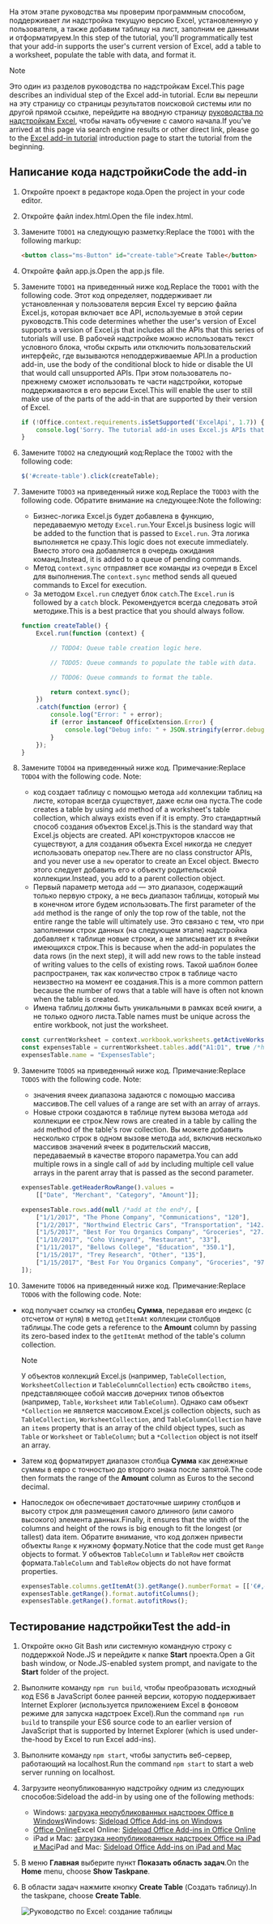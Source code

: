 <span data-ttu-id="e46d8-101">На этом этапе руководства мы проверим программным способом, поддерживает ли надстройка текущую версию Excel, установленную у пользователя, а также добавим таблицу на лист, заполним ее данными и отформатируем.</span><span class="sxs-lookup"><span data-stu-id="e46d8-101">In this step of the tutorial, you'll programmatically test that your add-in supports the user's current version of Excel, add a table to a worksheet, populate the table with data, and format it.</span></span>

> [!NOTE]
> <span data-ttu-id="e46d8-102">Это один из разделов руководства по надстройкам Excel.</span><span class="sxs-lookup"><span data-stu-id="e46d8-102">This page describes an individual step of the Excel add-in tutorial.</span></span> <span data-ttu-id="e46d8-103">Если вы перешли на эту страницу со страницы результатов поисковой системы или по другой прямой ссылке, перейдите на вводную страницу [руководства по надстройкам Excel](../tutorials/excel-tutorial.yml), чтобы начать обучение с самого начала.</span><span class="sxs-lookup"><span data-stu-id="e46d8-103">If you’ve arrived at this page via search engine results or other direct link, please go to the [Excel add-in tutorial](../tutorials/excel-tutorial.yml) introduction page to start the tutorial from the beginning.</span></span>

## <a name="code-the-add-in"></a><span data-ttu-id="e46d8-104">Написание кода надстройки</span><span class="sxs-lookup"><span data-stu-id="e46d8-104">Code the add-in</span></span>

1. <span data-ttu-id="e46d8-105">Откройте проект в редакторе кода.</span><span class="sxs-lookup"><span data-stu-id="e46d8-105">Open the project in your code editor.</span></span>
2. <span data-ttu-id="e46d8-106">Откройте файл index.html.</span><span class="sxs-lookup"><span data-stu-id="e46d8-106">Open the file index.html.</span></span>
3. <span data-ttu-id="e46d8-107">Замените `TODO1` на следующую разметку:</span><span class="sxs-lookup"><span data-stu-id="e46d8-107">Replace the `TODO1` with the following markup:</span></span>

    ```html
    <button class="ms-Button" id="create-table">Create Table</button>
    ```

4. <span data-ttu-id="e46d8-108">Откройте файл app.js.</span><span class="sxs-lookup"><span data-stu-id="e46d8-108">Open the app.js file.</span></span>
5. <span data-ttu-id="e46d8-109">Замените `TODO1` на приведенный ниже код.</span><span class="sxs-lookup"><span data-stu-id="e46d8-109">Replace the `TODO1` with the following code.</span></span> <span data-ttu-id="e46d8-110">Этот код определяет, поддерживает ли установленная у пользователя версия Excel ту версию файла Excel.js, которая включает все API, используемые в этой серии руководств.</span><span class="sxs-lookup"><span data-stu-id="e46d8-110">This code determines whether the user's version of Excel supports a version of Excel.js that includes all the APIs that this series of tutorials will use.</span></span> <span data-ttu-id="e46d8-111">В рабочей надстройке можно использовать текст условного блока, чтобы скрыть или отключить пользовательский интерфейс, где вызываются неподдерживаемые API.</span><span class="sxs-lookup"><span data-stu-id="e46d8-111">In a production add-in, use the body of the conditional block to hide or disable the UI that would call unsupported APIs.</span></span> <span data-ttu-id="e46d8-112">При этом пользователь по-прежнему сможет использовать те части надстройки, которые поддерживаются в его версии Excel.</span><span class="sxs-lookup"><span data-stu-id="e46d8-112">This will enable the user to still make use of the parts of the add-in that are supported by their version of Excel.</span></span>

    ```js
    if (!Office.context.requirements.isSetSupported('ExcelApi', 1.7)) {
        console.log('Sorry. The tutorial add-in uses Excel.js APIs that are not available in your version of Office.');
    }
    ```

6. <span data-ttu-id="e46d8-113">Замените `TODO2` на следующий код:</span><span class="sxs-lookup"><span data-stu-id="e46d8-113">Replace the `TODO2` with the following code:</span></span>

    ```js
    $('#create-table').click(createTable);
    ```

7. <span data-ttu-id="e46d8-114">Замените `TODO3` на приведенный ниже код.</span><span class="sxs-lookup"><span data-stu-id="e46d8-114">Replace the `TODO3` with the following code.</span></span> <span data-ttu-id="e46d8-115">Обратите внимание на следующее:</span><span class="sxs-lookup"><span data-stu-id="e46d8-115">Note the following:</span></span>
   - <span data-ttu-id="e46d8-116">Бизнес-логика Excel.js будет добавлена в функцию, передаваемую методу `Excel.run`.</span><span class="sxs-lookup"><span data-stu-id="e46d8-116">Your Excel.js business logic will be added to the function that is passed to `Excel.run`.</span></span> <span data-ttu-id="e46d8-117">Эта логика выполняется не сразу.</span><span class="sxs-lookup"><span data-stu-id="e46d8-117">This logic does not execute immediately.</span></span> <span data-ttu-id="e46d8-118">Вместо этого она добавляется в очередь ожидания команд.</span><span class="sxs-lookup"><span data-stu-id="e46d8-118">Instead, it is added to a queue of pending commands.</span></span>
   - <span data-ttu-id="e46d8-119">Метод `context.sync` отправляет все команды из очереди в Excel для выполнения.</span><span class="sxs-lookup"><span data-stu-id="e46d8-119">The `context.sync` method sends all queued commands to Excel for execution.</span></span>
   - <span data-ttu-id="e46d8-120">За методом `Excel.run` следует блок `catch`.</span><span class="sxs-lookup"><span data-stu-id="e46d8-120">The `Excel.run` is followed by a `catch` block.</span></span> <span data-ttu-id="e46d8-121">Рекомендуется всегда следовать этой методике.</span><span class="sxs-lookup"><span data-stu-id="e46d8-121">This is a best practice that you should always follow.</span></span> 

    ```js
    function createTable() {
        Excel.run(function (context) {

            // TODO4: Queue table creation logic here.

            // TODO5: Queue commands to populate the table with data.

            // TODO6: Queue commands to format the table.

            return context.sync();
        })
        .catch(function (error) {
            console.log("Error: " + error);
            if (error instanceof OfficeExtension.Error) {
                console.log("Debug info: " + JSON.stringify(error.debugInfo));
            }
        });
    }
    ```

8. <span data-ttu-id="e46d8-p106">Замените `TODO4` на приведенный ниже код. Примечание:</span><span class="sxs-lookup"><span data-stu-id="e46d8-p106">Replace `TODO4` with the following code. Note:</span></span>
   - <span data-ttu-id="e46d8-124">код создает таблицу с помощью метода `add` коллекции таблиц на листе, которая всегда существует, даже если она пуста.</span><span class="sxs-lookup"><span data-stu-id="e46d8-124">The code creates a table by using `add` method of a worksheet's table collection, which always exists even if it is empty.</span></span> <span data-ttu-id="e46d8-125">Это стандартный способ создания объектов Excel.js.</span><span class="sxs-lookup"><span data-stu-id="e46d8-125">This is the standard way that Excel.js objects are created.</span></span> <span data-ttu-id="e46d8-126">API конструкторов классов не существуют, а для создания объекта Excel никогда не следует использовать оператор `new`.</span><span class="sxs-lookup"><span data-stu-id="e46d8-126">There are no class constructor APIs, and you never use a `new` operator to create an Excel object.</span></span> <span data-ttu-id="e46d8-127">Вместо этого следует добавить его к объекту родительской коллекции.</span><span class="sxs-lookup"><span data-stu-id="e46d8-127">Instead, you add to a parent collection object.</span></span>
   - <span data-ttu-id="e46d8-128">Первый параметр метода `add` — это диапазон, содержащий только первую строку, а не весь диапазон таблицы, который мы в конечном итоге будем использовать.</span><span class="sxs-lookup"><span data-stu-id="e46d8-128">The first parameter of the `add` method is the range of only the top row of the table, not the entire range the table will ultimately use.</span></span> <span data-ttu-id="e46d8-129">Это связано с тем, что при заполнении строк данных (на следующем этапе) надстройка добавляет к таблице новые строки, а не записывает их в ячейки имеющихся строк.</span><span class="sxs-lookup"><span data-stu-id="e46d8-129">This is because when the add-in populates the data rows (in the next step), it will add new rows to the table instead of writing values to the cells of existing rows.</span></span> <span data-ttu-id="e46d8-130">Такой шаблон более распространен, так как количество строк в таблице часто неизвестно на момент ее создания.</span><span class="sxs-lookup"><span data-stu-id="e46d8-130">This is a more common pattern because the number of rows that a table will have is often not known when the table is created.</span></span>
   - <span data-ttu-id="e46d8-131">Имена таблиц должны быть уникальными в рамках всей книги, а не только одного листа.</span><span class="sxs-lookup"><span data-stu-id="e46d8-131">Table names must be unique across the entire workbook, not just the worksheet.</span></span>

    ```js
    const currentWorksheet = context.workbook.worksheets.getActiveWorksheet();
    const expensesTable = currentWorksheet.tables.add("A1:D1", true /*hasHeaders*/);
    expensesTable.name = "ExpensesTable";
    ```

9. <span data-ttu-id="e46d8-p109">Замените `TODO5` на приведенный ниже код. Примечание:</span><span class="sxs-lookup"><span data-stu-id="e46d8-p109">Replace `TODO5` with the following code. Note:</span></span>
   - <span data-ttu-id="e46d8-134">значения ячеек диапазона задаются с помощью массива массивов.</span><span class="sxs-lookup"><span data-stu-id="e46d8-134">The cell values of a range are set with an array of arrays.</span></span>
   - <span data-ttu-id="e46d8-135">Новые строки создаются в таблице путем вызова метода `add` коллекции ее строк.</span><span class="sxs-lookup"><span data-stu-id="e46d8-135">New rows are created in a table by calling the `add` method of the table's row collection.</span></span> <span data-ttu-id="e46d8-136">Вы можете добавить несколько строк в одном вызове метода `add`, включив несколько массивов значений ячеек в родительский массив, передаваемый в качестве второго параметра.</span><span class="sxs-lookup"><span data-stu-id="e46d8-136">You can add multiple rows in a single call of `add` by including multiple cell value arrays in the parent array that is passed as the second parameter.</span></span>

    ```js
    expensesTable.getHeaderRowRange().values =
        [["Date", "Merchant", "Category", "Amount"]];

    expensesTable.rows.add(null /*add at the end*/, [
        ["1/1/2017", "The Phone Company", "Communications", "120"],
        ["1/2/2017", "Northwind Electric Cars", "Transportation", "142.33"],
        ["1/5/2017", "Best For You Organics Company", "Groceries", "27.9"],
        ["1/10/2017", "Coho Vineyard", "Restaurant", "33"],
        ["1/11/2017", "Bellows College", "Education", "350.1"],
        ["1/15/2017", "Trey Research", "Other", "135"],
        ["1/15/2017", "Best For You Organics Company", "Groceries", "97.88"]
    ]);
    ```

10. <span data-ttu-id="e46d8-p111">Замените `TODO6` на приведенный ниже код. Примечание:</span><span class="sxs-lookup"><span data-stu-id="e46d8-p111">Replace `TODO6` with the following code. Note:</span></span>
   - <span data-ttu-id="e46d8-139">код получает ссылку на столбец **Сумма**, передавая его индекс (с отсчетом от нуля) в метод `getItemAt` коллекции столбцов таблицы.</span><span class="sxs-lookup"><span data-stu-id="e46d8-139">The code gets a reference to the **Amount** column by passing its zero-based index to the `getItemAt` method of the table's column collection.</span></span>

     > [!NOTE]
     > <span data-ttu-id="e46d8-140">У объектов коллекций Excel.js (например, `TableCollection`, `WorksheetCollection` и `TableColumnCollection`) есть свойство `items`, представляющее собой массив дочерних типов объектов (например, `Table`, `Worksheet` или `TableColumn`). Однако сам объект `*Collection` не является массивом.</span><span class="sxs-lookup"><span data-stu-id="e46d8-140">Excel.js collection objects, such as `TableCollection`, `WorksheetCollection`, and `TableColumnCollection` have an `items` property that is an array of the child object types, such as `Table` or `Worksheet` or `TableColumn`; but a `*Collection` object is not itself an array.</span></span>

   - <span data-ttu-id="e46d8-141">Затем код форматирует диапазон столбца **Сумма** как денежные суммы в евро с точностью до второго знака после запятой.</span><span class="sxs-lookup"><span data-stu-id="e46d8-141">The code then formats the range of the **Amount** column as Euros to the second decimal.</span></span> 
   - <span data-ttu-id="e46d8-142">Напоследок он обеспечивает достаточные ширину столбцов и высоту строк для размещения самого длинного (или самого высокого) элемента данных.</span><span class="sxs-lookup"><span data-stu-id="e46d8-142">Finally, it ensures that the width of the columns and height of the rows is big enough to fit the longest (or tallest) data item.</span></span> <span data-ttu-id="e46d8-143">Обратите внимание, что код должен привести объекты `Range` к нужному формату.</span><span class="sxs-lookup"><span data-stu-id="e46d8-143">Notice that the code must get `Range` objects to format.</span></span> <span data-ttu-id="e46d8-144">У объектов `TableColumn` и `TableRow` нет свойств формата.</span><span class="sxs-lookup"><span data-stu-id="e46d8-144">`TableColumn` and `TableRow` objects do not have format properties.</span></span>

        ```js
        expensesTable.columns.getItemAt(3).getRange().numberFormat = [['€#,##0.00']];
        expensesTable.getRange().format.autofitColumns();
        expensesTable.getRange().format.autofitRows();
        ```

## <a name="test-the-add-in"></a><span data-ttu-id="e46d8-145">Тестирование надстройки</span><span class="sxs-lookup"><span data-stu-id="e46d8-145">Test the add-in</span></span>

1. <span data-ttu-id="e46d8-146">Откройте окно Git Bash или системную командную строку с поддержкой Node.JS и перейдите к папке **Start** проекта.</span><span class="sxs-lookup"><span data-stu-id="e46d8-146">Open a Git bash window, or Node.JS-enabled system prompt, and navigate to the **Start** folder of the project.</span></span>
2. <span data-ttu-id="e46d8-147">Выполните команду `npm run build`, чтобы преобразовать исходный код ES6 в JavaScript более ранней версии, которую поддерживает Internet Explorer (используется приложением Excel в фоновом режиме для запуска надстроек Excel).</span><span class="sxs-lookup"><span data-stu-id="e46d8-147">Run the command `npm run build` to transpile your ES6 source code to an earlier version of JavaScript that is supported by Internet Explorer (which is used under-the-hood by Excel to run Excel add-ins).</span></span>
3. <span data-ttu-id="e46d8-148">Выполните команду `npm start`, чтобы запустить веб-сервер, работающий на localhost.</span><span class="sxs-lookup"><span data-stu-id="e46d8-148">Run the command `npm start` to start a web server running on localhost.</span></span>
4. <span data-ttu-id="e46d8-149">Загрузите неопубликованную надстройку одним из следующих способов:</span><span class="sxs-lookup"><span data-stu-id="e46d8-149">Sideload the add-in by using one of the following methods:</span></span>
    - <span data-ttu-id="e46d8-150">Windows: [загрузка неопубликованных надстроек Office в Windows](../testing/create-a-network-shared-folder-catalog-for-task-pane-and-content-add-ins.md)</span><span class="sxs-lookup"><span data-stu-id="e46d8-150">Windows: [Sideload Office Add-ins on Windows](../testing/create-a-network-shared-folder-catalog-for-task-pane-and-content-add-ins.md)</span></span>
    - <span data-ttu-id="e46d8-151">[Office Online](../testing/sideload-office-add-ins-for-testing.md#sideload-an-office-add-in-in-office-online)</span><span class="sxs-lookup"><span data-stu-id="e46d8-151">Excel Online: [Sideload Office Add-ins in Office Online](../testing/sideload-office-add-ins-for-testing.md#sideload-an-office-add-in-in-office-online)</span></span>
    - <span data-ttu-id="e46d8-152">iPad и Mac: [загрузка неопубликованных надстроек Office на iPad и Mac](../testing/sideload-an-office-add-in-on-ipad-and-mac.md)</span><span class="sxs-lookup"><span data-stu-id="e46d8-152">iPad and Mac: [Sideload Office Add-ins on iPad and Mac](../testing/sideload-an-office-add-in-on-ipad-and-mac.md)</span></span>
5. <span data-ttu-id="e46d8-153">В меню **Главная** выберите пункт **Показать область задач**.</span><span class="sxs-lookup"><span data-stu-id="e46d8-153">On the **Home** menu, choose **Show Taskpane**.</span></span>
6. <span data-ttu-id="e46d8-154">В области задач нажмите кнопку **Create Table** (Создать таблицу).</span><span class="sxs-lookup"><span data-stu-id="e46d8-154">In the taskpane, choose **Create Table**.</span></span>

    ![Руководство по Excel: создание таблицы](../images/excel-tutorial-create-table.png)
